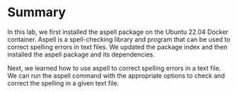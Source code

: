 # Summary

In this lab, we first installed the aspell package on the Ubuntu 22.04 Docker container. Aspell is a spell-checking library and program that can be used to correct spelling errors in text files. We updated the package index and then installed the aspell package and its dependencies.

Next, we learned how to use aspell to correct spelling errors in a text file. We can run the aspell command with the appropriate options to check and correct the spelling in a given text file.
